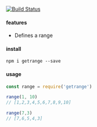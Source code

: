 [![Build Status](https://travis-ci.org/indatawetrust/getrange.svg?branch=master)](https://travis-ci.org/indatawetrust/getrange)

#### features
- Defines a range

#### install
```
npm i getrange --save
```

#### usage
```js
const range = require('getrange')

range(1, 10)
// [1,2,3,4,5,6,7,8,9,10]

range(7,3)
// [7,6,5,4,3]
```
